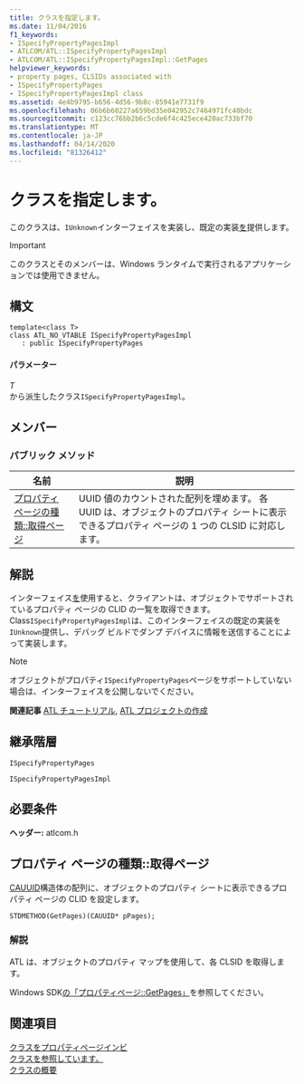 ```yaml
---
title: クラスを指定します。
ms.date: 11/04/2016
f1_keywords:
- ISpecifyPropertyPagesImpl
- ATLCOM/ATL::ISpecifyPropertyPagesImpl
- ATLCOM/ATL::ISpecifyPropertyPagesImpl::GetPages
helpviewer_keywords:
- property pages, CLSIDs associated with
- ISpecifyPropertyPages
- ISpecifyPropertyPagesImpl class
ms.assetid: 4e4b9795-b656-4d56-9b8c-85941e7731f9
ms.openlocfilehash: 06b6b60227a659bd35e042952c7464971fc40bdc
ms.sourcegitcommit: c123cc76bb2b6c5cde6f4c425ece420ac733bf70
ms.translationtype: MT
ms.contentlocale: ja-JP
ms.lasthandoff: 04/14/2020
ms.locfileid: "81326412"
---
```

# <a name="ispecifypropertypagesimpl-class"></a>クラスを指定します。

このクラスは、`IUnknown`インターフェイスを実装し、既定の実装[を](/windows/win32/api/ocidl/nn-ocidl-ispecifypropertypages)提供します。

> [!IMPORTANT]
> このクラスとそのメンバーは、Windows ランタイムで実行されるアプリケーションでは使用できません。

## <a name="syntax"></a>構文

```
template<class T>
class ATL_NO_VTABLE ISpecifyPropertyPagesImpl
   : public ISpecifyPropertyPages
```

#### <a name="parameters"></a>パラメーター

*T*<br/>
から派生したクラス`ISpecifyPropertyPagesImpl`。

## <a name="members"></a>メンバー

### <a name="public-methods"></a>パブリック メソッド

|名前|説明|
|----------|-----------------|
|[プロパティ ページの種類::取得ページ](#getpages)|UUID 値のカウントされた配列を埋めます。 各 UUID は、オブジェクトのプロパティ シートに表示できるプロパティ ページの 1 つの CLSID に対応します。|

## <a name="remarks"></a>解説

インターフェイス[を](/windows/win32/api/ocidl/nn-ocidl-ispecifypropertypages)使用すると、クライアントは、オブジェクトでサポートされているプロパティ ページの CLID の一覧を取得できます。 Class`ISpecifyPropertyPagesImpl`は、このインターフェイスの既定の実装を`IUnknown`提供し、デバッグ ビルドでダンプ デバイスに情報を送信することによって実装します。

> [!NOTE]
> オブジェクトがプロパティ`ISpecifyPropertyPages`ページをサポートしていない場合は、インターフェイスを公開しないでください。

**関連記事** [ATL チュートリアル](../../atl/active-template-library-atl-tutorial.md), [ATL プロジェクトの作成](../../atl/reference/creating-an-atl-project.md)

## <a name="inheritance-hierarchy"></a>継承階層

`ISpecifyPropertyPages`

`ISpecifyPropertyPagesImpl`

## <a name="requirements"></a>必要条件

**ヘッダー:** atlcom.h

## <a name="ispecifypropertypagesimplgetpages"></a><a name="getpages"></a>プロパティ ページの種類::取得ページ

[CAUUID](/windows/win32/api/ocidl/ns-ocidl-cauuid)構造体の配列に、オブジェクトのプロパティ シートに表示できるプロパティ ページの CLID を設定します。

```
STDMETHOD(GetPages)(CAUUID* pPages);
```

### <a name="remarks"></a>解説

ATL は、オブジェクトのプロパティ マップを使用して、各 CLSID を取得します。

Windows SDK[の「プロパティページ::GetPages」](/windows/win32/api/ocidl/nf-ocidl-ispecifypropertypages-getpages)を参照してください。

## <a name="see-also"></a>関連項目

[クラスをプロパティページインビ](../../atl/reference/ipropertypageimpl-class.md)<br/>
[クラスを参照しています。](../../atl/reference/iperpropertybrowsingimpl-class.md)<br/>
[クラスの概要](../../atl/atl-class-overview.md)
